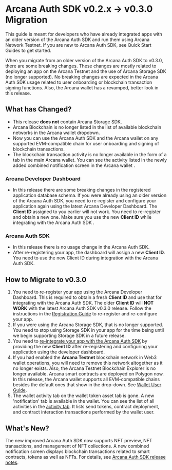 # Arcana Auth SDK v0.2.x -> v0.3.0 Migration

This guide is meant for developers who have already integrated apps with an older version of the Arcana Auth SDK and run them using Arcana Network Testnet. If you are new to Arcana Auth SDK, see Quick Start Guides to get started.

When you migrate from an older version of the Arcana Auth SDK to v0.3.0, there are some breaking changes. These changes are mostly related to deploying an app on the Arcana Testnet and the use of Arcana Storage SDK (no longer supported). No breaking changes are expected in the Arcana Auth SDK usage related to user onboarding or blockchain transaction signing functions. Also, the Arcana wallet has a revamped, better look in this release.

## What has Changed?

- This release **does not** contain Arcana Storage SDK.
- Arcana Blockchain is no longer listed in the list of available blockchain networks in the Arcana wallet dropdown.
- Now you can use the Arcana Auth SDK and the Arcana wallet on any supported EVM-compatible chain for user onboarding and signing of blockchain transactions.
- The blockchain transaction activity is no longer available in the form of a tab in the main Arcana wallet. You can see the activity listed in the newly added combined notification screen in the Arcana wallet .

### Arcana Developer Dashboard

- In this release there are some breaking changes in the registered application database schema. If you were already using an older version of the Arcana Auth SDK, you need to re-register and configure your application again using the latest Arcana Developer Dashboard. The **Client ID** assigned to you earlier will not work. You need to re-register and obtain a new one. Make sure you use the new **Client ID** while integrating with the Arcana Auth SDK .

### Arcana Auth SDK

- In this release there is no usage change in the Arcana Auth SDK.
- After re-registering your app, the dashboard will assign a new **Client ID**. You need to use the new Client ID during integration with the Arcana Auth SDK.

## How to Migrate to v0.3.0

1. You need to re-register your app using the Arcana Developer Dashboard. This is required to obtain a fresh **Client ID** and use that for integrating with the Arcana Auth SDK. The older **Client ID** will **NOT WORK** with the latest Arcana Auth SDK v0.3.0 release. Follow the instructions in the [Registration Guide](../../setup/config-auth/register-app/) to re-register and re-configure your app.
1. If you were using the Arcana Storage SDK, that is no longer supported. You need to stop using Storage SDK in your app for the time being until we begin supporting Storage SDK in a future release.
1. You need to [re-integrate your app with the Arcana Auth SDK](../../auth/integrate/vanilla-html-css-js/) by providing the new **Client ID** after re-registering and configuring your application using the developer dashboard.
1. If you had enabled the **Arcana Testnet** blockchain network in Web3 wallet operations, you will need to remove this network altogether as it no longer exists. Also, the Arcana Testnet Blockchain Explorer is no longer available. Arcana smart contracts are deployed on Polygon now. In this release, the Arcana wallet supports all EVM-compatible chains besides the default ones that show in the drop-down. See [Wallet User Guide](../../user-guides/wallet-ui/use-wallet-ui/).
1. The wallet activity tab on the wallet token asset tab is gone. A new 'notification' tab is available in the wallet. You can see the list of all activities in the [activity tab](../../user-guides/wallet-ui/use-wallet-ui/#transaction-activity). It lists send tokens, contract deployment, and contract interaction transactions performed by the wallet user.

## What's New?

The new improved Arcana Auth SDK now supports NFT preview, NFT transactions, and management of NFT collections. A new combined notification screen displays blockchain transactions related to smart contracts, tokens as well as NFTs. For details, see [Arcana Auth SDK release notes](../../relnotes/rn-beta-auth-v0.3.0/).
